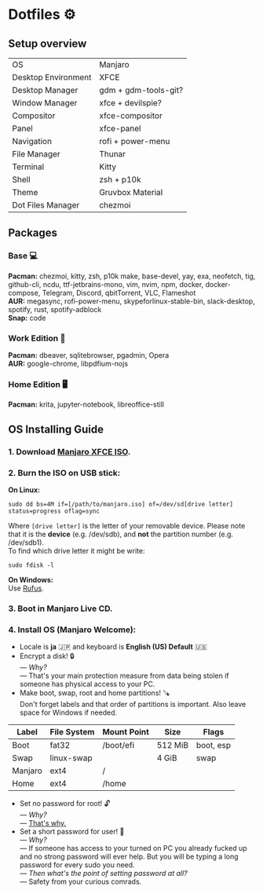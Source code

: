 # Dotfiles :gear:


## Setup overview
|||
|--|--|
| OS | Manjaro |
| Desktop Environment | XFCE |
| Desktop Manager | gdm + gdm-tools-git? |
| Window Manager | xfce + devilspie? |
| Compositor | xfce-compositor |
| Panel | xfce-panel |
| Navigation | rofi + power-menu |
| File Manager | Thunar |
| Terminal | Kitty |
| Shell | zsh + p10k |
| Theme | Gruvbox Material |
| Dot Files Manager | chezmoi |


## Packages

### Base :computer:
**Pacman:**
chezmoi, kitty, zsh, p10k
make, base-devel, yay, exa, neofetch, tig, github-cli, ncdu,
ttf-jetbrains-mono,
vim, nvim, npm, docker, docker-compose,
Telegram, Discord, qbitTorrent, VLC, Flameshot  
**AUR:** megasync, rofi-power-menu, skypeforlinux-stable-bin, slack-desktop,
spotify, rust, spotify-adblock  
**Snap:** code

### Work Edition :briefcase:
**Pacman:** dbeaver, sqlitebrowser, pgadmin, Opera  
**AUR:** google-chrome, libpdfium-nojs

### Home Edition :desktop_computer: 	
**Pacman:** krita, jupyter-notebook, libreoffice-still


## OS Installing Guide

### 1. Download [Manjaro XFCE ISO](https://manjaro.org/downloads/official/xfce/).
### 2. Burn the ISO on USB stick:

**On Linux:**  
```shell
sudo dd bs=4M if=[/path/to/manjaro.iso] of=/dev/sd[drive letter] status=progress oflag=sync
```  
Where `[drive letter]` is the letter of your removable device. Please note that it is the **device** (e.g. /dev/sdb), and **not** the partition number (e.g. /dev/sdb1).  
To find which drive letter it might be write:
```shell
sudo fdisk -l 
```

**On Windows:**  
Use [Rufus](http://rufus.ie/en/).

### 3. Boot in Manjaro Live CD.
### 4. Install OS (Manjaro Welcome):
- Locale is **ja** :jp: and keyboard is **English (US) Default** :us:
- Encrypt a disk! :lock:  
— *Why?*  
— That's your main protection measure from data being stolen if someone has physical access to your PC.
- Make boot, swap, root and home partitions! :carpentry_saw:   
Don't forget labels and that order of partitions is important. Also leave space for Windows if needed.  

| Label | File System | Mount Point | Size | Flags |
| -- | -- | -- | -- | -- |
| Boot | fat32 | /boot/efi | 512 MiB | boot, esp |
| Swap | linux-swap | | 4 GiB | swap |
| Manjaro | ext4 | / | | |
| Home | ext4 | /home | | |
- Set no password for root! :unlock:  
— *Why?*  
— [That's why.](https://help.ubuntu.com/community/RootSudo#Advantages_and_Disadvantages)  
- Set a short password for user! :key:  
— *Why?*  
— If someone has access to your turned on PC you already fucked up and no strong password will ever help. But you will be typing a long password for every sudo you need.  
— *Then what's the point of setting password at all?*  
— Safety from your curious comrads.


